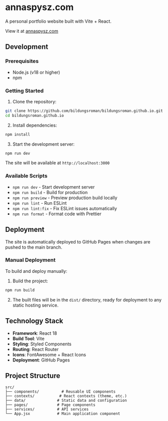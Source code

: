 # annaspysz.com

A personal portfolio website built with Vite + React.

View it at [annaspysz.com](https://annaspysz.com)

## Development

### Prerequisites

- Node.js (v18 or higher)
- npm

### Getting Started

1. Clone the repository:

```bash
git clone https://github.com/bildungsroman/bildungsroman.github.io.git
cd bildungsroman.github.io
```

2. Install dependencies:

```bash
npm install
```

3. Start the development server:

```bash
npm run dev
```

The site will be available at `http://localhost:3000`

### Available Scripts

- `npm run dev` - Start development server
- `npm run build` - Build for production
- `npm run preview` - Preview production build locally
- `npm run lint` - Run ESLint
- `npm run lint:fix` - Fix ESLint issues automatically
- `npm run format` - Format code with Prettier

## Deployment

The site is automatically deployed to GitHub Pages when changes are pushed to the main branch.

### Manual Deployment

To build and deploy manually:

1. Build the project:

```bash
npm run build
```

2. The built files will be in the `dist/` directory, ready for deployment to any static hosting service.

## Technology Stack

- **Framework**: React 18
- **Build Tool**: Vite
- **Styling**: Styled Components
- **Routing**: React Router
- **Icons**: FontAwesome + React Icons
- **Deployment**: GitHub Pages

## Project Structure

```
src/
├── components/          # Reusable UI components
├── contexts/           # React contexts (theme, etc.)
├── data/              # Static data and configuration
├── pages/             # Page components
├── services/          # API services
└── App.jsx            # Main application component
```
